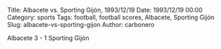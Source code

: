 Title: Albacete vs. Sporting Gijón, 1993/12/19
Date: 1993/12/19 00:00
Category: sports
Tags: football, football scores, Albacete, Sporting Gijón
Slug: albacete-vs-sporting-gijon
Author: carbonero


Albacete 3 - 1 Sporting Gijón
